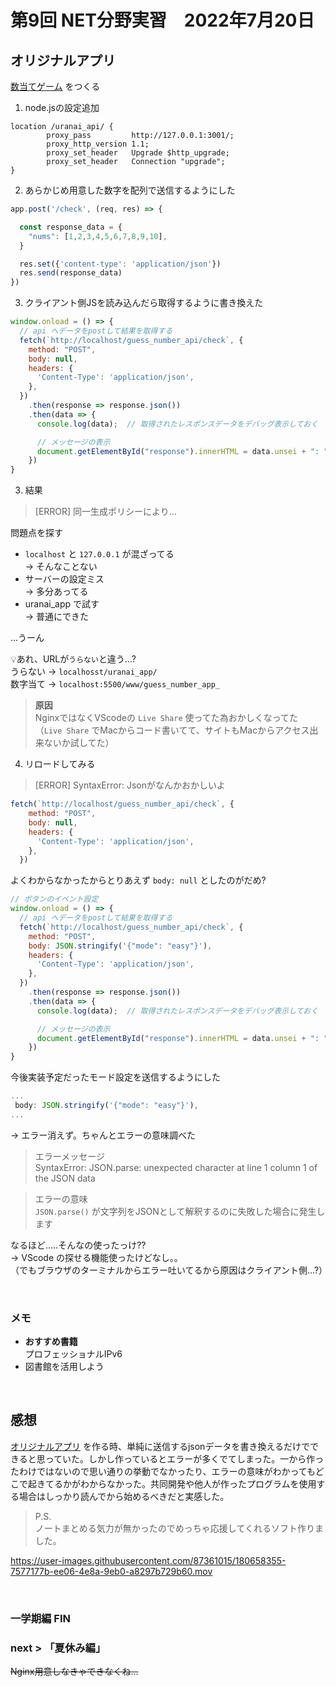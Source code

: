 # 第9回 NET分野実習　2022年7月20日

## オリジナルアプリ
[数当てゲーム](../2022-06-15/memo.md) をつくる

1. node.jsの設定追加
```text
location /uranai_api/ {
        proxy_pass         http://127.0.0.1:3001/;
        proxy_http_version 1.1;
        proxy_set_header   Upgrade $http_upgrade;
        proxy_set_header   Connection "upgrade";
}
```

2. あらかじめ用意した数字を配列で送信するようにした
```JavaScript
app.post('/check', (req, res) => {

  const response_data = {
    "nums": [1,2,3,4,5,6,7,8,9,10],
  }

  res.set({'content-type': 'application/json'})
  res.send(response_data)
})
```

3. クライアント側JSを読み込んだら取得するように書き換えた
```JavaScript
window.onload = () => {
  // api へデータをpostして結果を取得する
  fetch(`http://localhost/guess_number_api/check`, {
    method: "POST",
    body: null,
    headers: {
      'Content-Type': 'application/json',
    },
  })
    .then(response => response.json())
    .then(data => {
      console.log(data);  // 取得されたレスポンスデータをデバッグ表示しておく

      // メッセージの表示
      document.getElementById("response").innerHTML = data.unsei + ": " + data.message
    })
}
```

3. 結果
> [ERROR] 同一生成ポリシーにより...

問題点を探す
* `localhost` と `127.0.0.1` が混ざってる  
-> そんなことない
* サーバーの設定ミス  
-> 多分あってる
* uranai_app で試す  
-> 普通にできた  

...うーん

💡あれ、URLが`うらない`と違う...?  
うらない -> `localhosst/uranai_app/`  
数字当て -> `localhost:5500/www/guess_number_app_`  

> **原因**  
> NginxではなくVScodeの `Live Share` 使ってた為おかしくなってた  
> （`Live Share` でMacからコード書いてて、サイトもMacからアクセス出来ないか試してた）  

4. リロードしてみる
> [ERROR] SyntaxError: Jsonがなんかおかしいよ
```JavaScript
fetch(`http://localhost/guess_number_api/check`, {
    method: "POST",
    body: null,
    headers: {
      'Content-Type': 'application/json',
    },
  })
```
よくわからなかったからとりあえず `body: null` としたのがだめ?

```JavaScript
// ボタンのイベント設定
window.onload = () => {
  // api へデータをpostして結果を取得する
  fetch(`http://localhost/guess_number_api/check`, {
    method: "POST",
    body: JSON.stringify('{"mode": "easy"}'),
    headers: {
      'Content-Type': 'application/json',
    },
  })
    .then(response => response.json())
    .then(data => {
      console.log(data);  // 取得されたレスポンスデータをデバッグ表示しておく

      // メッセージの表示
      document.getElementById("response").innerHTML = data.unsei + ": " + data.message
    })
}
```
今後実装予定だったモード設定を送信するようにした
```JavaScript
...
 body: JSON.stringify('{"mode": "easy"}'),
...
```
-> エラー消えず。ちゃんとエラーの意味調べた

> エラーメッセージ  
> SyntaxError: JSON.parse: unexpected character at line 1 column 1 of the JSON data

> エラーの意味  
> `JSON.parse()` が文字列をJSONとして解釈するのに失敗した場合に発生します

なるほど.....そんなの使ったっけ??  
-> VScode の探せる機能使ったけどなし。。  
（でもブラウザのターミナルからエラー吐いてるから原因はクライアント側...?）

<br>

###  メモ
* **おすすめ書籍**  
プロフェッショナルIPv6
* 図書館を活用しよう

<br>

## 感想
[オリジナルアプリ](#オリジナルアプリ) を作る時、単純に送信するjsonデータを書き換えるだけでできると思っていた。しかし作っているとエラーが多くでてしまった。一から作ったわけではないので思い通りの挙動でなかったり、エラーの意味がわかってもどこで起きてるかがわからなかった。共同開発や他人が作ったプログラムを使用する場合はしっかり読んでから始めるべきだと実感した。

> P.S.  
ノートまとめる気力が無かったのでめっちゃ応援してくれるソフト作りました。

https://user-images.githubusercontent.com/87361015/180658355-7577177b-ee06-4e8a-9eb0-a8297b729b60.mov

<br>

### 一学期編 FIN

### next > 「夏休み編」
~~Nginx用意しなきゃできなくね...~~
